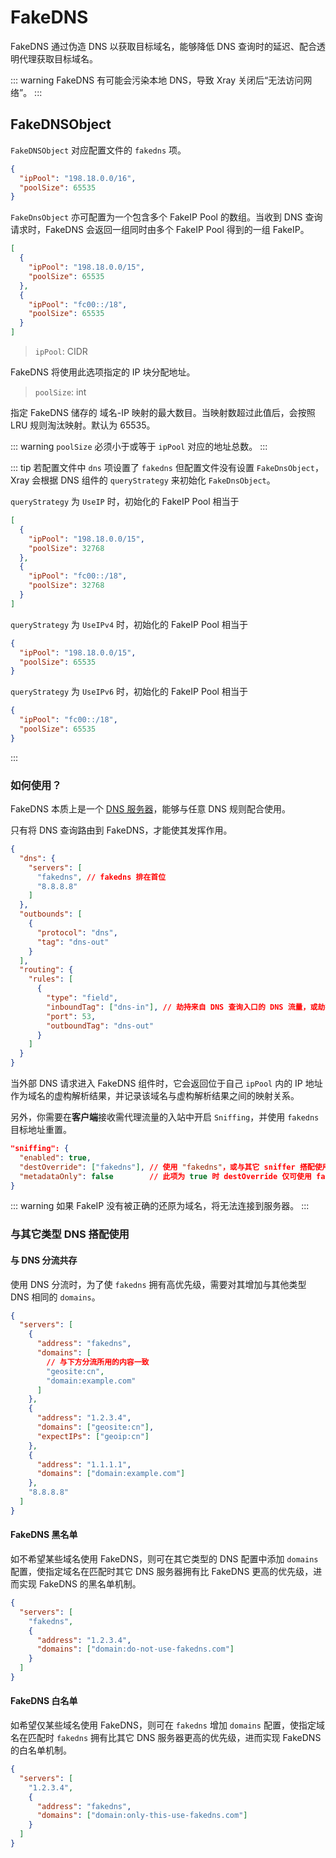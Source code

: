 # FakeDNS

FakeDNS 通过伪造 DNS 以获取目标域名，能够降低 DNS 查询时的延迟、配合透明代理获取目标域名。

::: warning
FakeDNS 有可能会污染本地 DNS，导致 Xray 关闭后“无法访问网络”。
:::

## FakeDNSObject

`FakeDNSObject` 对应配置文件的 `fakedns` 项。

```json
{
  "ipPool": "198.18.0.0/16",
  "poolSize": 65535
}
```

`FakeDnsObject` 亦可配置为一个包含多个 FakeIP Pool 的数组。当收到 DNS 查询请求时，FakeDNS 会返回一组同时由多个 FakeIP Pool 得到的一组 FakeIP。

```json
[
  {
    "ipPool": "198.18.0.0/15",
    "poolSize": 65535
  },
  {
    "ipPool": "fc00::/18",
    "poolSize": 65535
  }
]
```

> `ipPool`: CIDR

FakeDNS 将使用此选项指定的 IP 块分配地址。

> `poolSize`: int

指定 FakeDNS 储存的 域名-IP 映射的最大数目。当映射数超过此值后，会按照 LRU 规则淘汰映射。默认为 65535。

::: warning
`poolSize` 必须小于或等于 `ipPool` 对应的地址总数。
:::

::: tip
若配置文件中 `dns` 项设置了 `fakedns` 但配置文件没有设置 `FakeDnsObject`，Xray 会根据 DNS 组件的 `queryStrategy` 来初始化 `FakeDnsObject`。

`queryStrategy` 为 `UseIP` 时，初始化的 FakeIP Pool 相当于

```json
[
  {
    "ipPool": "198.18.0.0/15",
    "poolSize": 32768
  },
  {
    "ipPool": "fc00::/18",
    "poolSize": 32768
  }
]
```

`queryStrategy` 为 `UseIPv4` 时，初始化的 FakeIP Pool 相当于

```json
{
  "ipPool": "198.18.0.0/15",
  "poolSize": 65535
}
```

`queryStrategy` 为 `UseIPv6` 时，初始化的 FakeIP Pool 相当于

```json
{
  "ipPool": "fc00::/18",
  "poolSize": 65535
}
```

:::

### 如何使用？

FakeDNS 本质上是一个 [DNS 服务器](./dns.md#serverobject)，能够与任意 DNS 规则配合使用。

只有将 DNS 查询路由到 FakeDNS，才能使其发挥作用。

```json
{
  "dns": {
    "servers": [
      "fakedns", // fakedns 排在首位
      "8.8.8.8"
    ]
  },
  "outbounds": [
    {
      "protocol": "dns",
      "tag": "dns-out"
    }
  ],
  "routing": {
    "rules": [
      {
        "type": "field",
        "inboundTag": ["dns-in"], // 劫持来自 DNS 查询入口的 DNS 流量，或劫持来自透明代理入站的 DNS 流量。
        "port": 53,
        "outboundTag": "dns-out"
      }
    ]
  }
}
```

当外部 DNS 请求进入 FakeDNS 组件时，它会返回位于自己 `ipPool` 内的 IP 地址作为域名的虚构解析结果，并记录该域名与虚构解析结果之间的映射关系。

另外，你需要在**客户端**接收需代理流量的入站中开启 `Sniffing`，并使用 `fakedns` 目标地址重置。

```json
"sniffing": {
  "enabled": true,
  "destOverride": ["fakedns"], // 使用 "fakedns"，或与其它 sniffer 搭配使用
  "metadataOnly": false        // 此项为 true 时 destOverride 仅可使用 fakedns
}
```

::: warning
如果 FakeIP 没有被正确的还原为域名，将无法连接到服务器。
:::

### 与其它类型 DNS 搭配使用

#### 与 DNS 分流共存

使用 DNS 分流时，为了使 `fakedns` 拥有高优先级，需要对其增加与其他类型 DNS 相同的 `domains`。

```json
{
  "servers": [
    {
      "address": "fakedns",
      "domains": [
        // 与下方分流所用的内容一致
        "geosite:cn",
        "domain:example.com"
      ]
    },
    {
      "address": "1.2.3.4",
      "domains": ["geosite:cn"],
      "expectIPs": ["geoip:cn"]
    },
    {
      "address": "1.1.1.1",
      "domains": ["domain:example.com"]
    },
    "8.8.8.8"
  ]
}
```

#### FakeDNS 黑名单

如不希望某些域名使用 FakeDNS，则可在其它类型的 DNS 配置中添加 `domains` 配置，使指定域名在匹配时其它 DNS 服务器拥有比 FakeDNS 更高的优先级，进而实现 FakeDNS 的黑名单机制。

```json
{
  "servers": [
    "fakedns",
    {
      "address": "1.2.3.4",
      "domains": ["domain:do-not-use-fakedns.com"]
    }
  ]
}
```

#### FakeDNS 白名单

如希望仅某些域名使用 FakeDNS，则可在 `fakedns` 增加 `domains` 配置，使指定域名在匹配时 `fakedns` 拥有比其它 DNS 服务器更高的优先级，进而实现 FakeDNS 的白名单机制。

```json
{
  "servers": [
    "1.2.3.4",
    {
      "address": "fakedns",
      "domains": ["domain:only-this-use-fakedns.com"]
    }
  ]
}
```

